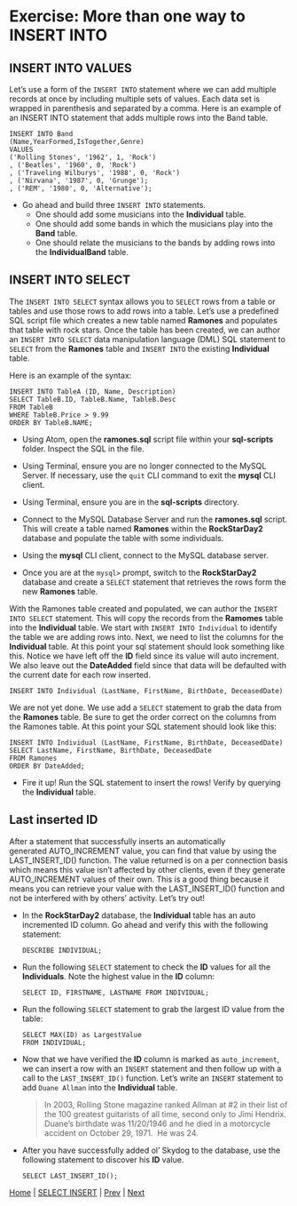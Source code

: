 # Exercise:  More than one way to INSERT INTO

##  INSERT INTO VALUES

Let’s use a form of the `INSERT INTO` statement where we can add multiple records at once by including multiple sets of values.  Each data set is wrapped in parenthesis and separated by a comma.  Here is an example of an INSERT INTO statement that adds multiple rows into the Band table.

```
INSERT INTO Band
(Name,YearFormed,IsTogether,Genre)
VALUES
('Rolling Stones', '1962', 1, 'Rock')
, ('Beatles', '1960', 0, 'Rock')
, ('Traveling Wilburys', '1988', 0, 'Rock')
, ('Nirvana', '1987', 0, 'Grunge');
, ('REM', '1980', 0, 'Alternative');

```

- Go ahead and build three `INSERT INTO` statements.
  - One should add some musicians into the **Individual** table.  
  - One should add some bands in which the musicians play into the **Band** table.
  - One should relate the musicians to the bands by adding rows into the **IndividualBand** table.  

## INSERT INTO SELECT

The `INSERT INTO SELECT` syntax allows you to `SELECT` rows from a table or tables and use those rows to add rows into a table.  Let’s use a predefined SQL script file which creates a new table named **Ramones** and populates that table with rock stars.  Once the table has been created, we can author an `INSERT INTO SELECT` data manipulation language (DML) SQL statement to `SELECT` from the **Ramones** table and `INSERT INTO` the existing **Individual** table.  

Here is an example of the syntax:

```
INSERT INTO TableA (ID, Name, Description)
SELECT TableB.ID, TableB.Name, TableB.Desc
FROM TableB
WHERE TableB.Price > 9.99
ORDER BY TableB.NAME;
```

- 	Using Atom, open the **ramones.sql** script file within your **sql-scripts** folder.  Inspect the SQL in the file.
-	Using Terminal, ensure you are no longer connected to the MySQL Server.  If necessary, use the `quit` CLI command to exit the **mysql** CLI client.  
- Using Terminal, ensure you are in the **sql-scripts** directory.  
-	Connect to the MySQL Database Server and run the **ramones.sql** script. This will create a table named **Ramones** within the **RockStarDay2** database and populate the table with some individuals.

-	Using the **mysql** CLI client, connect to the MySQL database server.

- Once you are at the `mysql>` prompt, switch to the **RockStarDay2** database and create a `SELECT` statement that retrieves the rows form the new **Ramones** table.

With the Ramones table created and populated, we can author the `INSERT INTO SELECT` statement.  This will copy the records from the **Ramomes** table into the **Individual** table.  We start with `INSERT INTO Individual` to identify the table we are adding rows into.  Next, we need to list the columns for the **Individual** table.  At this point your sql statement should look something like this.  Notice we have left off the **ID** field since its value will auto increment.  We also leave out the **DateAdded** field since that data will be defaulted with the current date for each row inserted.

```
INSERT INTO Individual (LastName, FirstName, BirthDate, DeceasedDate)
```

We are not yet done. We use add a `SELECT` statement to grab the data from the **Ramones** table.  Be sure to get the order correct on the columns from the Ramones table.  At this point your SQL statement should look like this:

```
INSERT INTO Individual (LastName, FirstName, BirthDate, DeceasedDate)
SELECT LastName, FirstName, BirthDate, DeceasedDate
FROM Ramones
ORDER BY DateAdded;
```

- Fire it up!  Run the SQL statement to insert the rows!  Verify by querying the **Individual** table.

## Last inserted ID

After a statement that successfully inserts an automatically generated AUTO_INCREMENT value, you can find that value by using the LAST_INSERT_ID() function.  The value returned is on a per connection basis which means this value isn’t affected by other clients, even if they generate AUTO_INCREMENT values of their own. This is a good thing because it means you can retrieve your value with the LAST_INSERT_ID() function and not be interfered with by others’ activity.    Let’s try out!

- In the **RockStarDay2** database, the **Individual** table has an auto incremented ID column.  Go ahead and verify this with the following statement:

  ```
  DESCRIBE INDIVIDUAL;  
  ```

- Run the following `SELECT` statement to check the **ID** values for all the **Individuals**.  Note the highest value in the **ID** column:

  ```
  SELECT ID, FIRSTNAME, LASTNAME FROM INDIVIDUAL;
  ```

- Run the following `SELECT` statement to grab the largest ID value from the table:  

  ```
  SELECT MAX(ID) as LargestValue
  FROM INDIVIDUAL;
  ```

- Now that we have verified the **ID** column is marked as `auto_increment`, we can insert a row with an `INSERT` statement and then follow up with a call to the `LAST_INSERT_ID()` function.  Let’s write an `INSERT` statement to add `Duane Allman` into the **Individual** table.  

  > In 2003, Rolling Stone magazine ranked Allman at #2 in their list of the 100 greatest guitarists of all time, second only to Jimi Hendrix.  Duane’s birthdate was 11/20/1946 and he died in a motorcycle accident on October 29, 1971.  He was 24.  

- After you have successfully added ol’ Skydog to the database, use the following statement to discover his **ID** value.

  ```
  SELECT LAST_INSERT_ID();
  ```

[Home](/)  |  [SELECT INSERT](/14-selectinsert/)  |  [Prev](/14-selectinsert/1)  |  [Next](/15-delete/)
